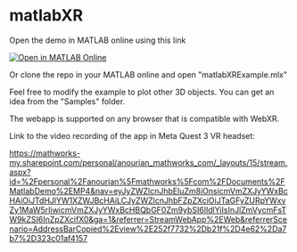 # matlabXR

Open the demo in MATLAB online using this link 

[![Open in MATLAB Online](https://www.mathworks.com/images/responsive/global/open-in-matlab-online.svg)](https://matlab.mathworks.com/open/github/v1?repo=alino93/matlabXR&file=matlabXRExample.mlx)

Or clone the repo in your MATLAB online and open "matlabXRExample.mlx" 

Feel free to modify the example to plot other 3D objects. You can get an idea from the "Samples" folder.

The webapp is supported on any browser that is compatible with WebXR.


Link to the video recording of the app in Meta Quest 3 VR headset:

https://mathworks-my.sharepoint.com/personal/anourian_mathworks_com/_layouts/15/stream.aspx?id=%2Fpersonal%2Fanourian%5Fmathworks%5Fcom%2FDocuments%2FMatlabDemo%2EMP4&nav=eyJyZWZlcnJhbEluZm8iOnsicmVmZXJyYWxBcHAiOiJTdHJlYW1XZWJBcHAiLCJyZWZlcnJhbFZpZXciOiJTaGFyZURpYWxvZy1MaW5rIiwicmVmZXJyYWxBcHBQbGF0Zm9ybSI6IldlYiIsInJlZmVycmFsTW9kZSI6InZpZXcifX0&ga=1&referrer=StreamWebApp%2EWeb&referrerScenario=AddressBarCopied%2Eview%2E252f7732%2Db21f%2D4e62%2Da7b7%2D323c01af4157

